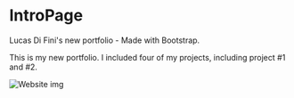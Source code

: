 # IntroPage
Lucas Di Fini's new portfolio - Made with Bootstrap.

This is my new portfolio. I included four of my projects, including project #1 and #2.

![Website img](IntroPage/assets/portfolioimg.png)